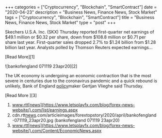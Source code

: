 +++
categories = ["Cryptocurrency", "Blockchain", "SmartContract"]
date = "2020-04-23"
description = "Business News, Finance News, Stock Market"
tags = ["Cryptocurrency", "Blockchain", "SmartContract"]
title = "Business News, Finance News, Stock Market"
type = "post"
+++

Skechers U.S.A. Inc. (SKX) Thursday reported first-quarter net earnings
of $49.1 million or $0.32 per share, down from $108.8 million or $0.71
per share last year. First-quarter sales dropped 2.7% to $1.24 billion
from $1.28 billion last year. Analysts polled by Thomson Reuters
expected earnings...

[Read More][1]

![bankofengland 071119 23apr20][2]

The UK economy is undergoing an economic contraction that is the most
severe in centuries due to the coronavirus pandemic and a quick rebound
is unlikely, Bank of England [policy](https://www.fintechee.com/policy/)maker Gertjan Vlieghe said Thursday.

[Read More ][3]

   1. www.rtt[news](https://www.letsplayfx.com/blog/forex-news-website/).com/list/earnings.aspx
   2. cdn.rtt[news](https://www.letsplayfx.com/blog/forex-news-website/).com/articleimages/forextopstory/2020/april/bankofengland-071119_23apr20.jpg (bankofengland 071119 23apr20)
   3. www.rtt[news](https://www.letsplayfx.com/blog/forex-news-website/).com/Content/EconomicNews.aspx